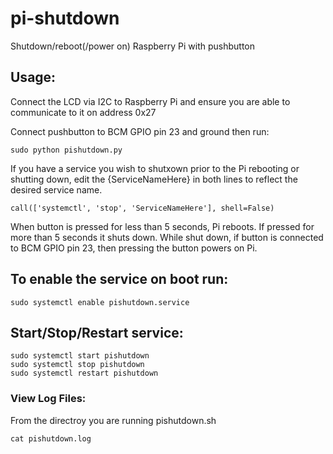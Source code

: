 pi-shutdown
===========

Shutdown/reboot(/power on) Raspberry Pi with pushbutton

## Usage:

Connect the LCD via I2C to Raspberry Pi and ensure you are able to communicate to it on address 0x27

Connect pushbutton to BCM GPIO pin 23 and ground then run:
```
sudo python pishutdown.py
```

If you have a service you wish to shutxown prior to the Pi rebooting or shutting down, edit the {ServiceNameHere} in both lines to reflect the desired service name.
```
call(['systemctl', 'stop', 'ServiceNameHere'], shell=False)
```

When button is pressed for less than 5 seconds, Pi reboots. If pressed for more than 5 seconds it shuts down.
While shut down, if button is connected to BCM GPIO pin 23, then pressing the button powers on Pi.

## To enable the service on boot run:
```
sudo systemctl enable pishutdown.service
```

## Start/Stop/Restart service:
```
sudo systemctl start pishutdown
sudo systemctl stop pishutdown
sudo systemctl restart pishutdown
```

### View Log Files:
From the directroy you are running pishutdown.sh
```
cat pishutdown.log
```
